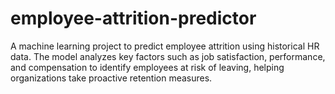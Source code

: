 # employee-attrition-predictor
A machine learning project to predict employee attrition using historical HR data. The model analyzes key factors such as job satisfaction, performance, and compensation to identify employees at risk of leaving, helping organizations take proactive retention measures.
